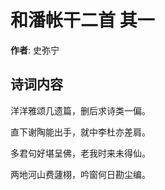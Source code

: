# 和潘帐干二首  其一

**作者**: 史弥宁

## 诗词内容

洋洋雅颂几遗篇，删后求诗类一偏。

直下谢陶能出手，就中李杜亦差肩。

多君句好堪呈佛，老我时来未得仙。

两地河山费蘧栩，吟窗何日勘尘编。

